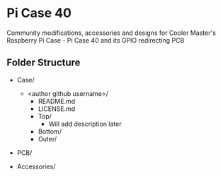 # Pi Case 40

Community modifications, accessories and designs for Cooler Master's Raspberry Pi Case - Pi Case 40 and its GPIO redirecting PCB

## Folder Structure

- Case/  
    - \<author github username\>/  
        - README.md  
        - LICENSE.md  
        - Top/  
            - Will add description later  
        - Bottom/  
        - Outer/  

- PCB/  
- Accessories/  
